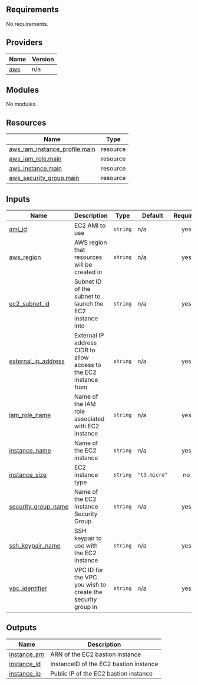 <!-- BEGIN_TF_DOCS -->
## Requirements

No requirements.

## Providers

| Name | Version |
|------|---------|
| <a name="provider_aws"></a> [aws](#provider\_aws) | n/a |

## Modules

No modules.

## Resources

| Name | Type |
|------|------|
| [aws_iam_instance_profile.main](https://registry.terraform.io/providers/hashicorp/aws/latest/docs/resources/iam_instance_profile) | resource |
| [aws_iam_role.main](https://registry.terraform.io/providers/hashicorp/aws/latest/docs/resources/iam_role) | resource |
| [aws_instance.main](https://registry.terraform.io/providers/hashicorp/aws/latest/docs/resources/instance) | resource |
| [aws_security_group.main](https://registry.terraform.io/providers/hashicorp/aws/latest/docs/resources/security_group) | resource |

## Inputs

| Name | Description | Type | Default | Required |
|------|-------------|------|---------|:--------:|
| <a name="input_ami_id"></a> [ami\_id](#input\_ami\_id) | EC2 AMI to use | `string` | n/a | yes |
| <a name="input_aws_region"></a> [aws\_region](#input\_aws\_region) | AWS region that resources will be created in | `string` | n/a | yes |
| <a name="input_ec2_subnet_id"></a> [ec2\_subnet\_id](#input\_ec2\_subnet\_id) | Subnet ID of the subnet to launch the EC2 instance into | `string` | n/a | yes |
| <a name="input_external_ip_address"></a> [external\_ip\_address](#input\_external\_ip\_address) | External IP address CIDR to allow access to the EC2 instance from | `string` | n/a | yes |
| <a name="input_iam_role_name"></a> [iam\_role\_name](#input\_iam\_role\_name) | Name of the IAM role associated with EC2 instance | `string` | n/a | yes |
| <a name="input_instance_name"></a> [instance\_name](#input\_instance\_name) | Name of the EC2 instance | `string` | n/a | yes |
| <a name="input_instance_size"></a> [instance\_size](#input\_instance\_size) | EC2 instance type | `string` | `"t3.micro"` | no |
| <a name="input_security_group_name"></a> [security\_group\_name](#input\_security\_group\_name) | Name of the EC2 Instance Security Group | `string` | n/a | yes |
| <a name="input_ssh_keypair_name"></a> [ssh\_keypair\_name](#input\_ssh\_keypair\_name) | SSH keypair to use with the EC2 instance | `string` | n/a | yes |
| <a name="input_vpc_identifier"></a> [vpc\_identifier](#input\_vpc\_identifier) | VPC ID for the VPC you wish to create the security group in | `string` | n/a | yes |

## Outputs

| Name | Description |
|------|-------------|
| <a name="output_instance_arn"></a> [instance\_arn](#output\_instance\_arn) | ARN of the EC2 bastion instance |
| <a name="output_instance_id"></a> [instance\_id](#output\_instance\_id) | InstanceID of the EC2 bastion instance |
| <a name="output_instance_ip"></a> [instance\_ip](#output\_instance\_ip) | Public IP of the EC2 bastion instance |
<!-- END_TF_DOCS -->